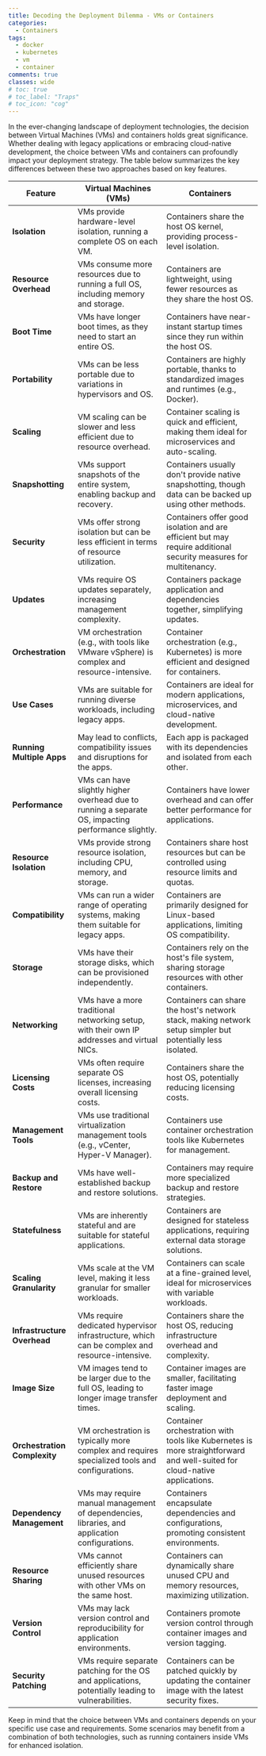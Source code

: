 ```yaml
---
title: Decoding the Deployment Dilemma - VMs or Containers
categories:
  - Containers
tags:
  - docker
  - kubernetes
  - vm
  - container
comments: true
classes: wide
# toc: true
# toc_label: "Traps"
# toc_icon: "cog"
---
```


In the ever-changing landscape of deployment technologies, the decision between Virtual Machines (VMs) and containers holds great significance. Whether dealing with legacy applications or embracing cloud-native development, the choice between VMs and containers can profoundly impact your deployment strategy. The table below summarizes the key differences between these two approaches based on key features.

| Feature                      | Virtual Machines (VMs)                                                                              | Containers                                                                                                                |
| ---------------------------- | --------------------------------------------------------------------------------------------------- | ------------------------------------------------------------------------------------------------------------------------- |
| **Isolation**                | VMs provide hardware-level isolation, running a complete OS on each VM.                             | Containers share the host OS kernel, providing process-level isolation.                                                   |
| **Resource Overhead**        | VMs consume more resources due to running a full OS, including memory and storage.                  | Containers are lightweight, using fewer resources as they share the host OS.                                              |
| **Boot Time**                | VMs have longer boot times, as they need to start an entire OS.                                     | Containers have near-instant startup times since they run within the host OS.                                             |
| **Portability**              | VMs can be less portable due to variations in hypervisors and OS.                                   | Containers are highly portable, thanks to standardized images and runtimes (e.g., Docker).                                |
| **Scaling**                  | VM scaling can be slower and less efficient due to resource overhead.                               | Container scaling is quick and efficient, making them ideal for microservices and auto-scaling.                           |
| **Snapshotting**             | VMs support snapshots of the entire system, enabling backup and recovery.                           | Containers usually don't provide native snapshotting, though data can be backed up using other methods.                   |
| **Security**                 | VMs offer strong isolation but can be less efficient in terms of resource utilization.              | Containers offer good isolation and are efficient but may require additional security measures for multitenancy.          |
| **Updates**                  | VMs require OS updates separately, increasing management complexity.                                | Containers package application and dependencies together, simplifying updates.                                            |
| **Orchestration**            | VM orchestration (e.g., with tools like VMware vSphere) is complex and resource-intensive.          | Container orchestration (e.g., Kubernetes) is more efficient and designed for containers.                                 |
| **Use Cases**                | VMs are suitable for running diverse workloads, including legacy apps.                              | Containers are ideal for modern applications, microservices, and cloud-native development.                                |
| **Running Multiple Apps**    | May lead to conflicts, compatibility issues and disruptions for the apps.                           | Each app is packaged with its dependencies and isolated from each other.                                                  |
| **Performance**              | VMs can have slightly higher overhead due to running a separate OS, impacting performance slightly. | Containers have lower overhead and can offer better performance for applications.                                         |
| **Resource Isolation**       | VMs provide strong resource isolation, including CPU, memory, and storage.                          | Containers share host resources but can be controlled using resource limits and quotas.                                   |
| **Compatibility**            | VMs can run a wider range of operating systems, making them suitable for legacy apps.               | Containers are primarily designed for Linux-based applications, limiting OS compatibility.                                |
| **Storage**                  | VMs have their storage disks, which can be provisioned independently.                               | Containers rely on the host's file system, sharing storage resources with other containers.                               |
| **Networking**               | VMs have a more traditional networking setup, with their own IP addresses and virtual NICs.         | Containers can share the host's network stack, making network setup simpler but potentially less isolated.                |
| **Licensing Costs**          | VMs often require separate OS licenses, increasing overall licensing costs.                         | Containers share the host OS, potentially reducing licensing costs.                                                       |
| **Management Tools**         | VMs use traditional virtualization management tools (e.g., vCenter, Hyper-V Manager).               | Containers use container orchestration tools like Kubernetes for management.                                              |
| **Backup and Restore**       | VMs have well-established backup and restore solutions.                                             | Containers may require more specialized backup and restore strategies.                                                    |
| **Statefulness**             | VMs are inherently stateful and are suitable for stateful applications.                             | Containers are designed for stateless applications, requiring external data storage solutions.                            |
| **Scaling Granularity**      | VMs scale at the VM level, making it less granular for smaller workloads.                           | Containers can scale at a fine-grained level, ideal for microservices with variable workloads.                            |
| **Infrastructure Overhead**  | VMs require dedicated hypervisor infrastructure, which can be complex and resource-intensive.       | Containers share the host OS, reducing infrastructure overhead and complexity.                                            |
| **Image Size**               | VM images tend to be larger due to the full OS, leading to longer image transfer times.             | Container images are smaller, facilitating faster image deployment and scaling.                                           |
| **Orchestration Complexity** | VM orchestration is typically more complex and requires specialized tools and configurations.       | Container orchestration with tools like Kubernetes is more straightforward and well-suited for cloud-native applications. |
| **Dependency Management**    | VMs may require manual management of dependencies, libraries, and application configurations.       | Containers encapsulate dependencies and configurations, promoting consistent environments.                                |
| **Resource Sharing**         | VMs cannot efficiently share unused resources with other VMs on the same host.                      | Containers can dynamically share unused CPU and memory resources, maximizing utilization.                                 |
| **Version Control**          | VMs may lack version control and reproducibility for application environments.                      | Containers promote version control through container images and version tagging.                                          |
| **Security Patching**        | VMs require separate patching for the OS and applications, potentially leading to vulnerabilities.  | Containers can be patched quickly by updating the container image with the latest security fixes.                         |

Keep in mind that the choice between VMs and containers depends on your specific use case and requirements. Some scenarios may benefit from a combination of both technologies, such as running containers inside VMs for enhanced isolation.
